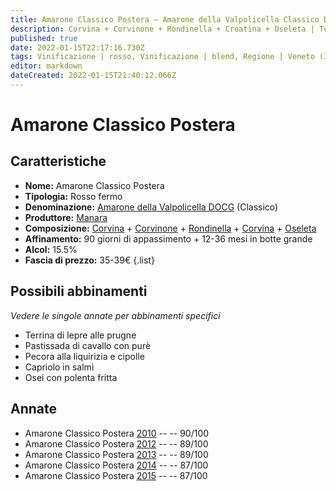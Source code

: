 ```yaml
---
title: Amarone Classico Postera – Amarone della Valpolicella Classico DOCG – Manara – Veneto (IT) – 35-39€ – 3★-4★
description: Corvina + Corvinone + Rondinella + Croatina + Oseleta | Terrina di lepre alle prugne – Pastissada di cavallo con purè – Pecora alla liquirizia e cipolle – Capriolo in salmì – Osei con polenta fritta 
published: true
date: 2022-01-15T22:17:16.730Z
tags: Vinificazione | rosso, Vinificazione | blend, Regione | Veneto (IT), Vinificazione | fermo, Vitigni | Corvina, Vitigni | Rondinella, Vitigni | Corvinone, Vitigni | Croatina, Vitigni | Oseleta, Prezzi | 35-39€, Valutazioni | 4 stelle, Alimento | lepre, Alimento | cavallo, Alimento | osei, Alimento | capriolo, Alimento | pecora, Aromatizzazione | alla liquirizia, Aromatizzazione | alla cipolla, Aromatizzazione | con purè, Aromatizzazione | alle prugne, Aromatizzazione | in salmì, Aromatizzazione | con polenta
editor: markdown
dateCreated: 2022-01-15T21:40:12.066Z
---
```


# Amarone Classico Postera

## Caratteristiche
- **Nome:** Amarone Classico Postera
- **Tipologia:** Rosso fermo
- **Denominazione:** [Amarone della Valpolicella DOCG](/denominazioni/Italia/Veneto/DOCG/Amarone-della-Valpolicella) (Classico)
- **Produttore:** [Manara](/produttori/Italia/Veneto/Manara) 
- **Composizione:** [Corvina](/vitigni/Italia/bacca-nera/corvina) + [Corvinone](/vitigni/Italia/bacca-nera/corvinone) + [Rondinella](/vitigni/Italia/bacca-nera/rondinella) + [Corvina](/vitigni/Italia/bacca-nera/corvina) + [Oseleta](/vitigni/Italia/bacca-nera/oseleta)
- **Affinamento:** 90 giorni di appassimento + 12-36 mesi in botte grande
- **Alcol:** 15.5%
- **Fascia di prezzo:** 35-39€
{.list}

## Possibili abbinamenti
*Vedere le singole annate per abbinamenti specifici*

- Terrina di lepre alle prugne
- Pastissada di cavallo con purè
- Pecora alla liquirizia e cipolle
- Capriolo in salmì 
- Osei con polenta fritta 

## Annate
- Amarone Classico Postera [2010](vini/Italia/Veneto/Manara/Amarone-Classico-Postera/2010) -- <span class="star-4"></span> -- 90/100
- Amarone Classico Postera [2012](vini/Italia/Veneto/Manara/Amarone-Classico-Postera/2012) -- <span class="star-4"></span> -- 89/100
- Amarone Classico Postera [2013](vini/Italia/Veneto/Manara/Amarone-Classico-Postera/2013) -- <span class="star-4"></span> -- 89/100
- Amarone Classico Postera [2014](vini/Italia/Veneto/Manara/Amarone-Classico-Postera/2014) -- <span class="star-3"></span> -- 87/100
- Amarone Classico Postera [2015](vini/Italia/Veneto/Manara/Amarone-Classico-Postera/2015) -- <span class="star-3"></span> -- 87/100
